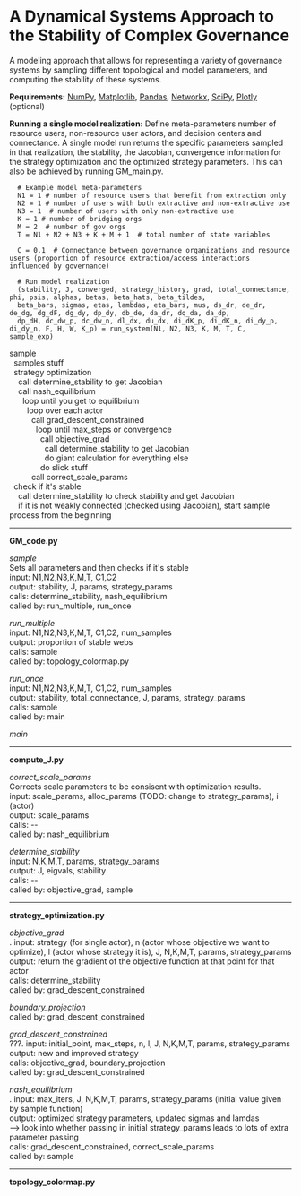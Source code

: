 # A Dynamical Systems Approach to the Stability of Complex Governance

A modeling approach that allows for representing a variety of governance systems by sampling different topological and model parameters, and computing the stability of these systems.

**Requirements:** [NumPy](https://numpy.org/install/), [Matplotlib](https://matplotlib.org/stable/users/installing.html), [Pandas](https://pandas.pydata.org/), [Networkx](https://networkx.org/documentation/stable/install.html), [SciPy](https://www.scipy.org/install.html), [
Plotly](https://plotly.com/python/) (optional)

**Running a single model realization:** Define meta-parameters number of resource users, non-resource user actors, and decision centers and connectance. A single model run returns the specific parameters sampled in that realization, the stability, the Jacobian, convergence information for the strategy optimization and the optimized strategy parameters. This can also be achieved by running GM_main.py.
```
  # Example model meta-parameters
  N1 = 1 # number of resource users that benefit from extraction only
  N2 = 1 # number of users with both extractive and non-extractive use
  N3 = 1  # number of users with only non-extractive use
  K = 1 # number of bridging orgs
  M = 2  # number of gov orgs
  T = N1 + N2 + N3 + K + M + 1  # total number of state variables
  
  C = 0.1  # Connectance between governance organizations and resource users (proportion of resource extraction/access interactions influenced by governance)
  
  # Run model realization
  (stability, J, converged, strategy_history, grad, total_connectance, phi, psis, alphas, betas, beta_hats, beta_tildes, 
  beta_bars, sigmas, etas, lambdas, eta_bars, mus, ds_dr, de_dr, de_dg, dg_dF, dg_dy, dp_dy, db_de, da_dr, dq_da, da_dp, 
  dp_dH, dc_dw_p, dc_dw_n, dl_dx, du_dx, di_dK_p, di_dK_n, di_dy_p, di_dy_n, F, H, W, K_p) = run_system(N1, N2, N3, K, M, T, C, sample_exp)
```


sample  
&nbsp;&nbsp;samples stuff  
&nbsp;&nbsp;strategy optimization  
&nbsp;&nbsp;&nbsp;&nbsp;call determine_stability to get Jacobian  
&nbsp;&nbsp;&nbsp;&nbsp;call nash_equilibrium  
&nbsp;&nbsp;&nbsp;&nbsp;&nbsp;&nbsp;loop until you get to equilibrium  
&nbsp;&nbsp;&nbsp;&nbsp;&nbsp;&nbsp;&nbsp;&nbsp;loop over each actor  
&nbsp;&nbsp;&nbsp;&nbsp;&nbsp;&nbsp;&nbsp;&nbsp;&nbsp;&nbsp;call grad_descent_constrained  
&nbsp;&nbsp;&nbsp;&nbsp;&nbsp;&nbsp;&nbsp;&nbsp;&nbsp;&nbsp;&nbsp;&nbsp;loop until max_steps or convergence  
&nbsp;&nbsp;&nbsp;&nbsp;&nbsp;&nbsp;&nbsp;&nbsp;&nbsp;&nbsp;&nbsp;&nbsp;&nbsp;&nbsp;call objective_grad  
&nbsp;&nbsp;&nbsp;&nbsp;&nbsp;&nbsp;&nbsp;&nbsp;&nbsp;&nbsp;&nbsp;&nbsp;&nbsp;&nbsp;&nbsp;&nbsp;call determine_stability to get Jacobian  
&nbsp;&nbsp;&nbsp;&nbsp;&nbsp;&nbsp;&nbsp;&nbsp;&nbsp;&nbsp;&nbsp;&nbsp;&nbsp;&nbsp;&nbsp;&nbsp;do giant calculation for everything else  
&nbsp;&nbsp;&nbsp;&nbsp;&nbsp;&nbsp;&nbsp;&nbsp;&nbsp;&nbsp;&nbsp;&nbsp;&nbsp;&nbsp;do slick stuff  
&nbsp;&nbsp;&nbsp;&nbsp;&nbsp;&nbsp;&nbsp;&nbsp;&nbsp;&nbsp;call correct_scale_params  
&nbsp;&nbsp;check if it's stable  
&nbsp;&nbsp;&nbsp;&nbsp;call determine_stability to check stability and get Jacobian  
&nbsp;&nbsp;&nbsp;&nbsp;if it is not weakly connected (checked using Jacobian), start sample process from the beginning  


----------------------------------------------------------------------------------------------------

**GM_code.py**

*sample*  
  Sets all parameters and then checks if it's stable  
  input: N1,N2,N3,K,M,T, C1,C2  
  output: stability, J, params, strategy_params  
  calls: determine_stability, nash_equilibrium  
  called by: run_multiple, run_once  

*run_multiple*  
  input: N1,N2,N3,K,M,T, C1,C2, num_samples  
  output: proportion of stable webs  
  calls: sample  
  called by: topology_colormap.py  

*run_once*  
  input: N1,N2,N3,K,M,T, C1,C2, num_samples  
  output: stability, total_connectance, J, params, strategy_params  
  calls: sample  
  called by: main  

*main*


----------------------------------------------------------------------------------------------------

**compute_J.py**

*correct_scale_params*  
  Corrects scale parameters to be consisent with optimization results.  
  input: scale_params, alloc_params (TODO: change to strategy_params), i (actor)  
  output: scale_params  
  calls: --  
  called by: nash_equilibrium  

*determine_stability*  
  input: N,K,M,T, params, strategy_params  
  output: J, eigvals, stability  
  calls: --  
  called by: objective_grad, sample  


----------------------------------------------------------------------------------------------------

**strategy_optimization.py**

*objective_grad*  
  .
  input: strategy (for single actor), n (actor whose objective we want to optimize), l (actor whose strategy it is),
         J, N,K,M,T, params, strategy_params  
  output: return the gradient of the objective function at that point for that actor  
  calls: determine_stability  
  called by: grad_descent_constrained  


*boundary_projection*  
  called by: grad_descent_constrained  


*grad_descent_constrained*  
  ???.
  input: initial_point, max_steps, n, l, J, N,K,M,T, params, strategy_params  
  output: new and improved strategy   
  calls: objective_grad, boundary_projection  
  called by: grad_descent_constrained  


*nash_equilibrium*  
  .
  input: max_iters, J, N,K,M,T, params, strategy_params (initial value given by sample function)  
  output: optimized strategy parameters, updated sigmas and lamdas  
  --> look into whether passing in initial strategy_params leads to lots of extra parameter passing  
  calls: grad_descent_constrained, correct_scale_params  
  called by: sample  


----------------------------------------------------------------------------------------------------

**topology_colormap.py**



